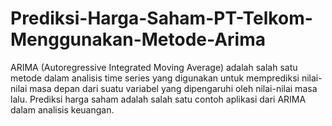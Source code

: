 # Prediksi-Harga-Saham-PT-Telkom-Menggunakan-Metode-Arima
ARIMA (Autoregressive Integrated Moving Average) adalah salah satu metode dalam analisis time series yang digunakan untuk memprediksi nilai-nilai masa depan dari suatu variabel yang dipengaruhi oleh nilai-nilai masa lalu. Prediksi harga saham adalah salah satu contoh aplikasi dari ARIMA dalam analisis keuangan.
